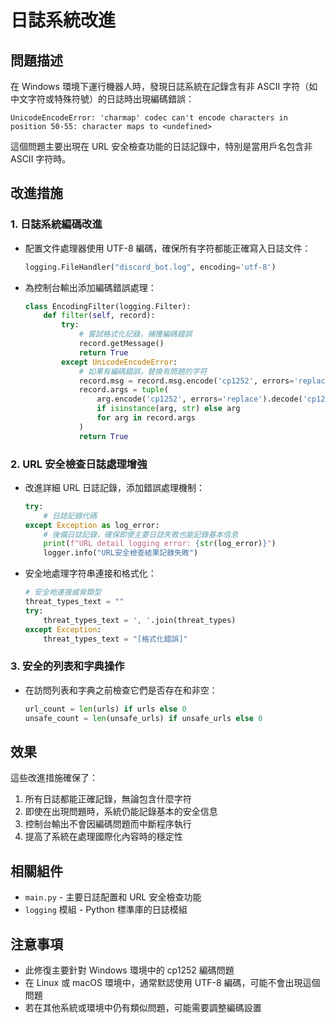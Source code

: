 # 日誌系統改進

## 問題描述

在 Windows 環境下運行機器人時，發現日誌系統在記錄含有非 ASCII 字符（如中文字符或特殊符號）的日誌時出現編碼錯誤：

```
UnicodeEncodeError: 'charmap' codec can't encode characters in position 50-55: character maps to <undefined>
```

這個問題主要出現在 URL 安全檢查功能的日誌記錄中，特別是當用戶名包含非 ASCII 字符時。

## 改進措施

### 1. 日誌系統編碼改進

- 配置文件處理器使用 UTF-8 編碼，確保所有字符都能正確寫入日誌文件：
  ```python
  logging.FileHandler("discord_bot.log", encoding='utf-8')
  ```

- 為控制台輸出添加編碼錯誤處理：
  ```python
  class EncodingFilter(logging.Filter):
      def filter(self, record):
          try:
              # 嘗試格式化記錄，捕獲編碼錯誤
              record.getMessage()
              return True
          except UnicodeEncodeError:
              # 如果有編碼錯誤，替換有問題的字符
              record.msg = record.msg.encode('cp1252', errors='replace').decode('cp1252')
              record.args = tuple(
                  arg.encode('cp1252', errors='replace').decode('cp1252') 
                  if isinstance(arg, str) else arg 
                  for arg in record.args
              )
              return True
  ```

### 2. URL 安全檢查日誌處理增強

- 改進詳細 URL 日誌記錄，添加錯誤處理機制：
  ```python
  try:
      # 日誌記錄代碼
  except Exception as log_error:
      # 後備日誌記錄，確保即使主要日誌失敗也能記錄基本信息
      print(f"URL detail logging error: {str(log_error)}")
      logger.info("URL安全檢查結果記錄失敗")
  ```

- 安全地處理字符串連接和格式化：
  ```python
  # 安全地連接威脅類型
  threat_types_text = ""
  try:
      threat_types_text = ', '.join(threat_types)
  except Exception:
      threat_types_text = "[格式化錯誤]"
  ```

### 3. 安全的列表和字典操作

- 在訪問列表和字典之前檢查它們是否存在和非空：
  ```python
  url_count = len(urls) if urls else 0
  unsafe_count = len(unsafe_urls) if unsafe_urls else 0
  ```

## 效果

這些改進措施確保了：

1. 所有日誌都能正確記錄，無論包含什麼字符
2. 即使在出現問題時，系統仍能記錄基本的安全信息
3. 控制台輸出不會因編碼問題而中斷程序執行
4. 提高了系統在處理國際化內容時的穩定性

## 相關組件

- `main.py` - 主要日誌配置和 URL 安全檢查功能
- `logging` 模組 - Python 標準庫的日誌模組

## 注意事項

- 此修復主要針對 Windows 環境中的 cp1252 編碼問題
- 在 Linux 或 macOS 環境中，通常默認使用 UTF-8 編碼，可能不會出現這個問題
- 若在其他系統或環境中仍有類似問題，可能需要調整編碼設置 